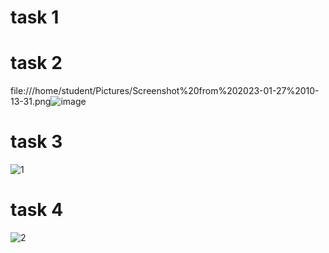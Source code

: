 # task 1 




# task 2
file:///home/student/Pictures/Screenshot%20from%202023-01-27%2010-13-31.png![image](https://user-images.githubusercontent.com/123714247/215014713-5a13a2d5-9acd-4e71-b4d9-954dfcfb6857.png)


# task 3

![1](https://user-images.githubusercontent.com/123714247/215016043-e6a2a83d-c334-4dcf-9da9-0b4a4f1e80bf.png)



# task 4

![2](https://user-images.githubusercontent.com/123714247/215017287-10924ba9-7ee1-460a-8c45-efab15f6972d.png)
